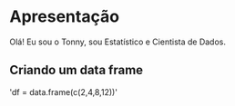 # Apresentação
Olá! Eu sou o Tonny, sou Estatístico e Cientista de Dados.

## Criando um data frame
'df = data.frame(c(2,4,8,12))'
